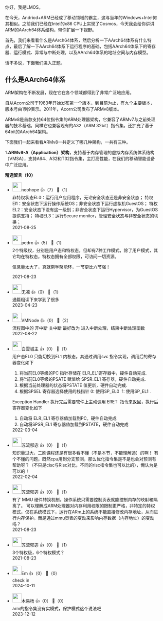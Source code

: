 你好，我是LMOS。

在今天，Andriod+ARM已经成了移动领域的霸主，这与当年的Windows+Intel何其相似。之前我们已经在Intel的x86 CPU上实现了Cosmos，今天我会给你讲讲ARM的AArch64体系结构，带你扩展一下视野。

首先，我们来看看什么是AArch64体系，然后分析一下AArch64体系有什么特点，最后了解一下AArch64体系下运行程序的基础，包括AArch64体系下的寄存器、运行模式、异常与中断处理，以及AArch64体系的地址空间与内存模型。

话不多说，下面我们进入正题。

## 什么是AArch64体系

ARM架构在不断发展，现在它在各个领域都得到了非常广泛地应用。

自从Acorn公司于1983年开始发布第一个版本，到目前为止，有九个主要版本，版本号由1到9表示。2011年，Acorn公司发布了ARMv8版本。

ARMv8是首款支持64位指令集的ARM处理器架构，它兼容了ARMv7与之前处理器的技术基础，同样它也兼容现有的A32（ARM 32bit）指令集，还扩充了基于64bit的AArch64架构。

下面我们一起来看看ARMv8一共定义了哪几种架构，一共有三种。

1.**ARMv8-A（Application）架构**，支持基于内存管理的虚拟内存系统体系结构（VMSA），支持A64、A32和T32指令集，主打高性能，在我们的移动智能设备中广泛应用。
<div><strong>精选留言（10）</strong></div><ul>
<li><img src="https://static001.geekbang.org/account/avatar/00/0f/ec/13/49e98289.jpg" width="30px"><span>neohope</span> 👍（7） 💬（1）<div>非特权状态EL0：运行用户应用程序，无论安全状态还是非安全状态；
特权El1：安全状态下运行操作系统OS；非安全状态下运行虚拟机GuestOS；
特权EL2：安全状态下没有这一级别；非安全状态下运行Hypervisor，为GuestOS提供支持；
特权EL3：运行Secure monitor，管理安全状态与非安全状态的切换；
</div>2021-08-25</li><br/><li><img src="https://static001.geekbang.org/account/avatar/00/12/52/40/e57a736e.jpg" width="30px"><span>pedro</span> 👍（5） 💬（1）<div>2个特级权，分别是用户态和特权态，但却有7种工作模式，除了用户模式，其它均在特权态，特权态拥有全部权限，可访问一切资源。

信息量太大了，真就南孚聚能环，一节更比六节强！</div>2021-08-23</li><br/><li><img src="https://static001.geekbang.org/account/avatar/00/28/04/44/1fac2c1e.jpg" width="30px"><span>无凉</span> 👍（0） 💬（1）<div>通篇粗读下来学到了很多 </div>2023-04-23</li><br/><li><img src="https://static001.geekbang.org/account/avatar/00/2f/d7/77/0bbdc9af.jpg" width="30px"><span>VMNode</span> 👍（0） 💬（2）<div>流程图中的 开中断 关中断 最好改为 进入中断处理，结束中断处理函数</div>2022-08-22</li><br/><li><img src="https://static001.geekbang.org/account/avatar/00/2c/b2/58/e842dbd9.jpg" width="30px"><span>白雲城主</span> 👍（0） 💬（1）<div>用户态EL0 只能切换到EL1 内核态，其通过调用svc 指令实现，调用后的寄存器变化如下
1. 将当前EL0等级的PC 指针存储在 ELR_EL1寄存器中，硬件自动完成.
2. 将当前EL0等级的PSATE 赋值给 SPSR_EL1 寄存器，硬件自动完成.
3. 根据当前处理器的状态将PSTATE 值更新，硬件自动完成.
4. 根据SPSEL 寄存器选择使用的栈指针 0: 使用SP_EL0  1: 使用SP_EL1 .

Exception Handler 执行完后需要软件上主动调用 ERET  指令来返回，执行后寄存器变化如下
1. 自动将 ELR_EL1 寄存器值加载到PC，硬件自动完成
2. 自动将SPSR_EL1 寄存器值加载到PSTATE，硬件自动完成</div>2022-03-04</li><br/><li><img src="https://static001.geekbang.org/account/avatar/00/29/a6/ad/e65aec4c.jpg" width="30px"><span>苏流郁宓</span> 👍（0） 💬（1）<div>知识量过大，二刷课程还是有很多看不懂（不是本节，不能理解透）的啊！
有个不懂的问题，既然cpu用到分支预测，那么优化指令集是不是也会对预测有帮助呀？（不只是cisc与Risc对比，不同的risc指令集也可以比的），俺认为是可以的！</div>2022-02-04</li><br/><li><img src="https://static001.geekbang.org/account/avatar/00/29/a6/ad/e65aec4c.jpg" width="30px"><span>苏流郁宓</span> 👍（0） 💬（1）<div>有了 MMU 硬件转换机制，操作系统只需要控制页表就能控制内存的映射和隔离了。
可以理解成ARM处理器对内存利用权限的限制更严格，非特定的特权模式，仅在系统模式下，运行在ARm上的系统不能直接修改内存地址，从而进行内存保护。而是通过mmu页表的变动来影响内存数据（内存地址）的变动吗？</div>2021-08-23</li><br/><li><img src="https://static001.geekbang.org/account/avatar/00/29/a6/ad/e65aec4c.jpg" width="30px"><span>苏流郁宓</span> 👍（0） 💬（1）<div>3个特权级，6个特权模式？</div>2021-08-23</li><br/><li><img src="https://static001.geekbang.org/account/avatar/00/1b/2c/3d/0bd58aa4.jpg" width="30px"><span>Em</span> 👍（0） 💬（0）<div>check in</div>2024-10-11</li><br/><li><img src="https://static001.geekbang.org/account/avatar/00/14/a6/f0/50d0931d.jpg" width="30px"><span>木易杨</span> 👍（0） 💬（0）<div>arm的指令集没有实模式，保护模式这个说法吧</div>2023-12-12</li><br/>
</ul>